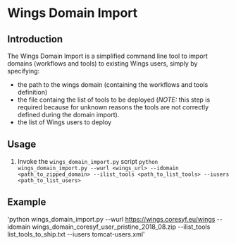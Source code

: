 # Wings Domain Import
## Introduction
The Wings Domain Import is a simplified command line tool to import domains (workflows and tools) to existing Wings users,
simply by specifying:
* the path to the wings domain (containing the workflows and tools definition)
* the file containg the list of tools to be deployed (*NOTE:* this step is required because for unknown reasons the tools
are not correctly defined during the domain import).
* the list of Wings users to deploy  

## Usage
1. Invoke the `wings_domain_import.py` script
`python wings_domain_import.py --wurl <wings_url> --idomain <path_to_zipped_domain> --ilist_tools <path_to_list_tools> --iusers <path_to_list_users>`

## Example
'python wings_domain_import.py --wurl https://wings.coresyf.eu/wings --idomain wings_domain_coresyf_user_pristine_2018_08.zip --ilist_tools list_tools_to_ship.txt --iusers tomcat-users.xml'
